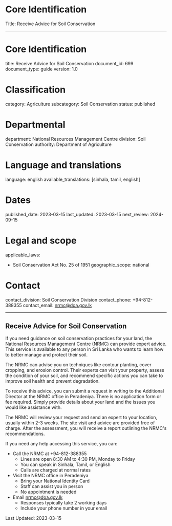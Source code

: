 # Core Identification
Title: Receive Advice for Soil Conservation

---
# Core Identification
title: Receive Advice for Soil Conservation
document_id: 699
document_type: guide
version: 1.0

# Classification
category: Agriculture
subcategory: Soil Conservation
status: published

# Departmental
department: National Resources Management Centre
division: Soil Conservation
authority: Department of Agriculture

# Language and translations
language: english
available_translations: [sinhala, tamil, english]

# Dates
published_date: 2023-03-15
last_updated: 2023-03-15
next_review: 2024-09-15

# Legal and scope
applicable_laws:
 - Soil Conservation Act No. 25 of 1951
geographic_scope: national

# Contact
contact_division: Soil Conservation Division
contact_phone: +94-812-388355
contact_email: nrmc@doa.gov.lk

---

## Receive Advice for Soil Conservation

If you need guidance on soil conservation practices for your land, the National Resources Management Centre (NRMC) can provide expert advice. This service is available to any person in Sri Lanka who wants to learn how to better manage and protect their soil.

The NRMC can advise you on techniques like contour planting, cover cropping, and erosion control. Their experts can visit your property, assess the condition of your soil, and recommend specific actions you can take to improve soil health and prevent degradation.

To receive this advice, you can submit a request in writing to the Additional Director at the NRMC office in Peradeniya. There is no application form or fee required. Simply provide details about your land and the issues you would like assistance with.

The NRMC will review your request and send an expert to your location, usually within 2-3 weeks. The site visit and advice are provided free of charge. After the assessment, you will receive a report outlining the NRMC's recommendations.

If you need any help accessing this service, you can:

- Call the NRMC at +94-812-388355 
  - Lines are open 8:30 AM to 4:30 PM, Monday to Friday
  - You can speak in Sinhala, Tamil, or English
  - Calls are charged at normal rates
- Visit the NRMC office in Peradeniya
  - Bring your National Identity Card
  - Staff can assist you in person
  - No appointment is needed
- Email nrmc@doa.gov.lk
  - Responses typically take 2 working days
  - Include your phone number in your email

Last Updated: 2023-03-15